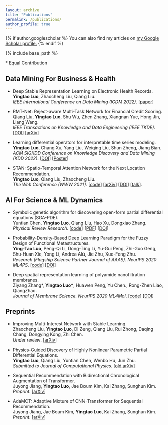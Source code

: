 ```yaml
---
layout: archive
title: "Publications"
permalink: /publications/
author_profile: true
---
```


{% if author.googlescholar %}
  You can also find my articles on <u><a href="{{author.googlescholar}}">my Google Scholar profile</a>.</u>
{% endif %}

{% include base_path %}

\* Equal Contribution 
  
## Data Mining For Business & Health
* Deep Stable Representation Learning on Electronic Health Records.  
__Yingtao Luo__, Zhaocheng Liu, Qiang Liu.  
*IEEE International Conference on Data Mining (ICDM 2022)*.  [[paper](https://github.com/yingtaoluo/yingtaoluo.github.io/blob/master/_publications/Causal_Healthcare_Embedding.pdf)]  

* RMT-Net: Reject-aware Multi-Task Network for Financial Credit Scoring.  
Qiang Liu, __Yingtao Luo__, Shu Wu, Zhen Zhang, Xiangnan Yue, Hong Jin, Liang Wang.  
*IEEE Transactions on Knowledge and Data Engineering (IEEE TKDE)*. [[DOI](https://doi.org/10.1109/TKDE.2022.3179025)]  [[arXiv](https://arxiv.org/abs/2206.00568)]  

* Learning differential operators for interpretable time series modeling.  
__Yingtao Luo__, Chang Xu, Yang Liu, Weiqing Liu, Shun Zheng, Jiang Bian.  
*ACM SIGKDD Conference on Knowledge Discovery and Data Mining (KDD 2022)*.  [[DOI](https://doi.org/10.1145/3534678.3539245)]  [[Poster](https://github.com/yingtaoluo/yingtaoluo.github.io/blob/master/_publications/LDO_poster.pdf)]

* STAN: Spatio-Temporal Attention Network for the Next Location Recommendation.  
__Yingtao Luo__, Qiang Liu, Zhaocheng Liu.  
*The Web Conference (WWW 2021)*. [[code](https://github.com/yingtaoluo/Spatial-Temporal-Attention-Network-for-POI-Recommendation)]  [[arXiv](https://arxiv.org/abs/2102.04095)]  [[DOI](https://doi.org/10.1145/3442381.3449998)]  [[talk](https://www.youtube.com/watch?v=ajNzESvOvzs)].

## AI For Science & ML Dynamics
* Symbolic genetic algorithm for discovering open-form partial differential equations (SGA-PDE).  
Yuntian Chen, __Yingtao Luo__, Qiang Liu, Hao Xu, Dongxiao Zhang.  
*Physical Review Research*. [[code](https://github.com/yingtaoluo/PDE-Discovery-with-Evolutionary-Tree-Search)]  [[PDF](https://journals.aps.org/prresearch/pdf/10.1103/PhysRevResearch.4.023174)]  [[DOI](https://doi.org/10.1103/PhysRevResearch.4.023174)]

* Probability-Density-Based Deep Learning Paradigm for the Fuzzy Design of Functional Metastructures.  
__Ying-Tao Luo__, Peng-Qi Li, Dong-Ting Li, Yu-Gui Peng, Zhi-Guo Geng,  
Shu-Huan Xie, Yong Li, Andrea Alù, Jie Zhu, Xue-Feng Zhu.  
*Research (Flagship Science Partner Journal of AAAS). NeurIPS 2020 ML4PS*. [[code](http://github.com/yingtaoluo/Probabilistic-density-network)]  [[DOI](https://doi.org/10.34133/2020/8757403)]
  
* Deep spatial representation learning of polyamide nanofiltration membranes.  
Ziyang Zhang\*, __Yingtao Luo\*__, Huawen Peng, Yu Chen., Rong-Zhen Liao, QiangZhao.  
*Journal of Membrane Science. NeurIPS 2020 ML4Mol*. [[code](https://github.com/yingtaoluo/Nanofiltration-Membrane-Deep-Learning)]  [[DOI](https://doi.org/10.1016/j.memsci.2020.118910)] 

## Preprints
* Improving Multi-Interest Network with Stable Learning.  
Zhaocheng Liu, __Yingtao Luo__, Di Zeng, Qiang Liu, Rui Zhong, Daqing Chang, Dongying Kong, Zhi Chen.  
*Under review*.  [[arXiv](https://arxiv.org/abs/2207.07910)]

* Physics-Guided Discovery of Highly Nonlinear Parametric Partial Differential Equations.  
__Yingtao Luo__, Qiang Liu, Yuntian Chen, Wenbo Hu, Jun Zhu.  
*Submitted to Journal of Computational Physics*. [[old arXiv](https://arxiv.org/abs/2106.01078)]

* Sequential Recommendation with Bidirectional Chronological Augmentation of Transformer.  
Juyong Jiang,  __Yingtao Luo__, Jae Boum Kim, Kai Zhang, Sunghun Kim.  
*Preprint*. [[arXiv](https://arxiv.org/pdf/2112.06460.pdf)]   

* AdaMCT: Adaptive Mixture of CNN-Transformer for Sequential Recommendation.  
Juyong Jiang, Jae Boum Kim, __Yingtao Luo__, Kai Zhang, Sunghun Kim.  
*Preprint*. [[arXiv](https://arxiv.org/abs/2205.08776)]  
